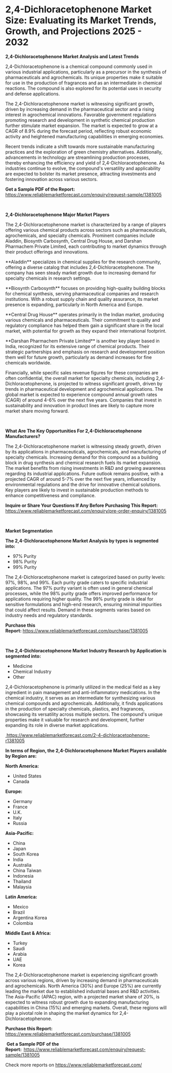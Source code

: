 <p><h1>2,4-Dichloracetophenone Market Size: Evaluating its Market Trends, Growth, and Projections 2025 - 2032</h1></p><p><strong>2,4-Dichloracetophenone Market Analysis and Latest Trends</strong></p>
<p><p>2,4-Dichloracetophenone is a chemical compound commonly used in various industrial applications, particularly as a precursor in the synthesis of pharmaceuticals and agrochemicals. Its unique properties make it suitable for use in the production of fragrances and as an intermediate in chemical reactions. The compound is also explored for its potential uses in security and defense applications.</p><p>The 2,4-Dichloracetophenone market is witnessing significant growth, driven by increasing demand in the pharmaceutical sector and a rising interest in agrochemical innovations. Favorable government regulations promoting research and development in synthetic chemical production further stimulate market expansion. The market is expected to grow at a CAGR of 8.9% during the forecast period, reflecting robust economic activity and heightened manufacturing capabilities in emerging economies.</p><p>Recent trends indicate a shift towards more sustainable manufacturing practices and the exploration of green chemistry alternatives. Additionally, advancements in technology are streamlining production processes, thereby enhancing the efficiency and yield of 2,4-Dichloracetophenone. As industries continue to evolve, the compound's versatility and applicability are expected to bolster its market presence, attracting investments and fostering innovation across various sectors.</p></p>
<p><strong>Get a Sample PDF of the Report:&nbsp;</strong> <a href="https://www.reliablemarketforecast.com/enquiry/request-sample/1381005?utm_campaign=2810&utm_medium=2&utm_source=Github&utm_content=ia&utm_term=22032025&utm_id=24-dichloracetophenone">https://www.reliablemarketforecast.com/enquiry/request-sample/1381005</a></p>
<p>&nbsp;</p>
<p><strong>2,4-Dichloracetophenone Major Market Players</strong></p>
<p><p>The 2,4-Dichloracetophenone market is characterized by a range of players offering various chemical products across sectors such as pharmaceuticals, agrochemicals, and specialty chemicals. Prominent companies include Aladdin, Biosynth Carbosynth, Central Drug House, and Darshan Pharmachem Private Limited, each contributing to market dynamics through their product offerings and innovations.</p><p>**Aladdin** specializes in chemical supplies for the research community, offering a diverse catalog that includes 2,4-Dichloracetophenone. The company has seen steady market growth due to increasing demand for specialty chemicals in research settings.</p><p>**Biosynth Carbosynth** focuses on providing high-quality building blocks for chemical synthesis, serving pharmaceutical companies and research institutions. With a robust supply chain and quality assurance, its market presence is expanding, particularly in North America and Europe.</p><p>**Central Drug House** operates primarily in the Indian market, producing various chemicals and pharmaceuticals. Their commitment to quality and regulatory compliance has helped them gain a significant share in the local market, with potential for growth as they expand their international footprint.</p><p>**Darshan Pharmachem Private Limited** is another key player based in India, recognized for its extensive range of chemical products. Their strategic partnerships and emphasis on research and development position them well for future growth, particularly as demand increases for fine chemicals worldwide.</p><p>Financially, while specific sales revenue figures for these companies are often confidential, the overall market for specialty chemicals, including 2,4-Dichloracetophenone, is projected to witness significant growth, driven by trends in pharmaceutical development and agrochemical applications. The global market is expected to experience compound annual growth rates (CAGR) of around 4-6% over the next five years. Companies that invest in sustainability and innovation in product lines are likely to capture more market share moving forward.</p></p>
<p>&nbsp;</p>
<p><strong>What Are The Key Opportunities For 2,4-Dichloracetophenone Manufacturers?</strong></p>
<p><p>The 2,4-Dichloracetophenone market is witnessing steady growth, driven by its applications in pharmaceuticals, agrochemicals, and manufacturing of specialty chemicals. Increasing demand for this compound as a building block in drug synthesis and chemical research fuels its market expansion. The market benefits from rising investments in R&D and growing awareness regarding its industrial applications. Future outlook remains positive, with a projected CAGR of around 5-7% over the next five years, influenced by environmental regulations and the drive for innovative chemical solutions. Key players are likely to invest in sustainable production methods to enhance competitiveness and compliance.</p></p>
<p><strong>Inquire or Share Your Questions If Any Before Purchasing This Report:</strong> <a href="https://www.reliablemarketforecast.com/enquiry/pre-order-enquiry/1381005?utm_campaign=2810&utm_medium=2&utm_source=Github&utm_content=ia&utm_term=22032025&utm_id=24-dichloracetophenone">https://www.reliablemarketforecast.com/enquiry/pre-order-enquiry/1381005</a></p>
<p>&nbsp;</p>
<p><strong>Market Segmentation</strong></p>
<p><strong>The 2,4-Dichloracetophenone Market Analysis by types is segmented into:</strong></p>
<p><ul><li>97% Purity</li><li>98% Purity</li><li>99% Purity</li></ul></p>
<p><p>The 2,4-Dichloracetophenone market is categorized based on purity levels: 97%, 98%, and 99%. Each purity grade caters to specific industrial applications. The 97% purity variant is often used in general chemical processes, while the 98% purity grade offers improved performance for applications requiring higher quality. The 99% purity grade is ideal for sensitive formulations and high-end research, ensuring minimal impurities that could affect results. Demand in these segments varies based on industry needs and regulatory standards.</p></p>
<p><strong>Purchase this Report:&nbsp;</strong><a href="https://www.reliablemarketforecast.com/purchase/1381005?utm_campaign=2810&utm_medium=2&utm_source=Github&utm_content=ia&utm_term=22032025&utm_id=24-dichloracetophenone">https://www.reliablemarketforecast.com/purchase/1381005</a></p>
<p>&nbsp;</p>
<p><strong>The 2,4-Dichloracetophenone Market Industry Research by Application is segmented into:</strong></p>
<p><ul><li>Medicine</li><li>Chemical Industry</li><li>Other</li></ul></p>
<p><p>2,4-Dichloracetophenone is primarily utilized in the medical field as a key ingredient in pain management and anti-inflammatory medications. In the chemical industry, it serves as an intermediate for synthesizing various chemical compounds and agrochemicals. Additionally, it finds applications in the production of specialty chemicals, plastics, and fragrances, showcasing its versatility across multiple sectors. The compound's unique properties make it valuable for research and development, further expanding its role in diverse market applications.</p></p>
<p><a href="https://www.reliablemarketforecast.com/2-4-dichloracetophenone-r1381005?utm_campaign=2810&utm_medium=2&utm_source=Github&utm_content=ia&utm_term=22032025&utm_id=24-dichloracetophenone">&nbsp;https://www.reliablemarketforecast.com/2-4-dichloracetophenone-r1381005</a></p>
<p><strong>In terms of Region, the 2,4-Dichloracetophenone Market Players available by Region are:</strong></p>
<p>
    <p> <strong> North America: </strong>
        <ul>
            <li>United States</li>
            <li>Canada</li>
        </ul>
        </p> 
    <p> <strong> Europe: </strong>
        <ul>
            <li>Germany</li>
            <li>France</li>
            <li>U.K.</li>
            <li>Italy</li>
            <li>Russia</li>
        </ul>
        </p> 
    <p> <strong> Asia-Pacific: </strong>
        <ul>
            <li>China</li>
            <li>Japan</li>
            <li>South Korea</li>
            <li>India</li>
            <li>Australia</li>
            <li>China Taiwan</li>
            <li>Indonesia</li>
            <li>Thailand</li>
            <li>Malaysia</li>
        </ul>
        </p> 
    <p> <strong> Latin America: </strong>
        <ul>
            <li>Mexico</li>
            <li>Brazil</li>
            <li>Argentina Korea</li>
            <li>Colombia</li>
        </ul>
        </p> 
    <p> <strong> Middle East & Africa: </strong>
        <ul>
            <li>Turkey</li>
            <li>Saudi</li>
            <li>Arabia</li>
            <li>UAE</li>
            <li>Korea</li>
        </ul>
    </p>
    </p>
<p><p>The 2,4-Dichloracetophenone market is experiencing significant growth across various regions, driven by increasing demand in pharmaceuticals and agrochemicals. North America (30%) and Europe (25%) are currently leading the market due to established industrial bases and R&D activities. The Asia-Pacific (APAC) region, with a projected market share of 20%, is expected to witness robust growth due to expanding manufacturing capabilities in China (15%) and emerging markets. Overall, these regions will play a pivotal role in shaping the market dynamics for 2,4-Dichloracetophenone.</p></p>
<p><strong>Purchase this Report: </strong><a href="https://www.reliablemarketforecast.com/purchase/1381005?utm_campaign=2810&utm_medium=2&utm_source=Github&utm_content=ia&utm_term=22032025&utm_id=24-dichloracetophenone">https://www.reliablemarketforecast.com/purchase/1381005</a></p>
<p>&nbsp;<strong>Get a Sample PDF of the Report:&nbsp;&nbsp;</strong><a href="https://www.reliablemarketforecast.com/enquiry/request-sample/1381005?utm_campaign=2810&utm_medium=2&utm_source=Github&utm_content=ia&utm_term=22032025&utm_id=24-dichloracetophenone">https://www.reliablemarketforecast.com/enquiry/request-sample/1381005</a></p>
<p><strong></strong></p>
<p>Check more reports on <a href="https://www.reliablemarketforecast.com/?utm_campaign=2810&utm_medium=2&utm_source=Github&utm_content=ia&utm_term=22032025&utm_id=24-dichloracetophenone">https://www.reliablemarketforecast.com/</a></p>